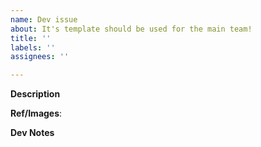 ```yaml
---
name: Dev issue
about: It's template should be used for the main team!
title: ''
labels: ''
assignees: ''

---
```


**Description**
<!-- Describe your idea -->

**Ref/Images**:
<!-- Add anything that can help visualize your idea -->

**Dev Notes**
<!-- :) -->

